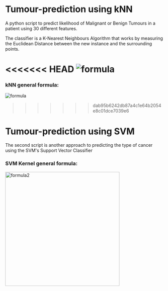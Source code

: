 # Tumour-prediction using kNN
A python script to predict likelihood of Malignant or Benign Tumours in a patient using 30 different features.

The classifier is a K-Nearest Neighbours Algorithm that works by measuring the Euclidean Distance between the new instance and the surrounding points.

<<<<<<< HEAD
![formula](https://user-images.githubusercontent.com/20137995/30771339-fcca091a-a077-11e7-8fbd-5e7407a05d76.png)
=======
### kNN general formula:
![formula](https://user-images.githubusercontent.com/20137995/30771428-62b532d4-a07a-11e7-9c69-b496d2158fb8.png)
>>>>>>> dab95b6242db87a4c1e64b2054e8c01dce7039e6

# Tumour-prediction using SVM
The second script is another approach to predicting the type of cancer using the SVM's Support Vector Classifier

### SVM Kernel general formula:
<img width="363" alt="formula2" src="https://user-images.githubusercontent.com/20137995/30771365-ebe98048-a078-11e7-80bb-5691340ee32c.png">
